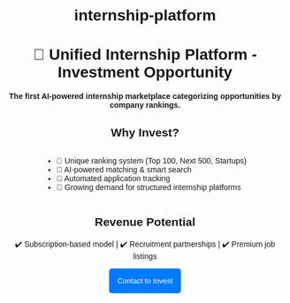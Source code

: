 # internship-platform
<!DOCTYPE html>
<html lang="en">
<head>
    <meta charset="UTF-8">
    <meta name="viewport" content="width=device-width, initial-scale=1.0">
    <title>Unified Internship Platform - Investment Opportunity</title>
    <style>
        body { font-family: Arial, sans-serif; text-align: center; padding: 50px; }
        .container { max-width: 800px; margin: auto; }
        .cta { background-color: #007bff; color: white; padding: 15px; border: none; cursor: pointer; border-radius: 5px; }
        .cta:hover { background-color: #0056b3; }
    </style>
</head>
<body>
    <div class="container">
        <h1>🚀 Unified Internship Platform - Investment Opportunity</h1>
        <p><strong>The first AI-powered internship marketplace categorizing opportunities by company rankings.</strong></p>
        <h2>Why Invest?</h2>
        <ul style="text-align: left; display: inline-block;">
            <li>🔹 Unique ranking system (Top 100, Next 500, Startups)</li>
            <li>🔹 AI-powered matching & smart search</li>
            <li>🔹 Automated application tracking</li>
            <li>🔹 Growing demand for structured internship platforms</li>
        </ul>
        <h2>Revenue Potential</h2>
        <p>✔️ Subscription-based model | ✔️ Recruitment partnerships | ✔️ Premium job listings</p>
        <button class="cta" onclick="window.location.href='mailto:sksuhana025@gmail.com'">Contact to Invest</button>
    </div>
</body>
</html>
